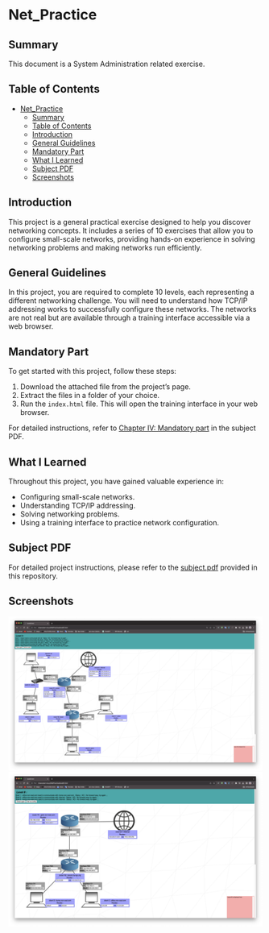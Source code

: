 # Net_Practice

## Summary
This document is a System Administration related exercise.

## Table of Contents
- [Net\_Practice](#net_practice)
	- [Summary](#summary)
	- [Table of Contents](#table-of-contents)
	- [Introduction](#introduction)
	- [General Guidelines](#general-guidelines)
	- [Mandatory Part](#mandatory-part)
	- [What I Learned](#what-i-learned)
	- [Subject PDF](#subject-pdf)
	- [Screenshots](#screenshots)

## Introduction
This project is a general practical exercise designed to help you discover networking concepts. It includes a series of 10 exercises that allow you to configure small-scale networks, providing hands-on experience in solving networking problems and making networks run efficiently.

## General Guidelines
In this project, you are required to complete 10 levels, each representing a different networking challenge. You will need to understand how TCP/IP addressing works to successfully configure these networks. The networks are not real but are available through a training interface accessible via a web browser.

## Mandatory Part
To get started with this project, follow these steps:

1. Download the attached file from the project’s page.
2. Extract the files in a folder of your choice.
3. Run the `index.html` file. This will open the training interface in your web browser.

For detailed instructions, refer to [Chapter IV: Mandatory part](#mandatory-part) in the subject PDF.


## What I Learned
Throughout this project, you have gained valuable experience in:

- Configuring small-scale networks.
- Understanding TCP/IP addressing.
- Solving networking problems.
- Using a training interface to practice network configuration.

## Subject PDF
For detailed project instructions, please refer to the [subject.pdf](en.subject.pdf) provided in this repository.

## Screenshots
![Screenshot 1](screenshots/ScreenShot1.png)
![Screenshot 2](screenshots/ScreenShot2.png)